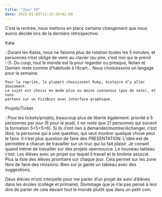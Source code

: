 ```yaml
---
title: "Jour 74"
date: 2015-01-05T13:15:29+01:00
---
```


C’est la rentrée, nous mettons en place certains changement que nous
avons décidé lors de la dernière retrospective:

Kata

:   Durant les Katas, nous ne faisons plus de rotation toutes les 5
    minutes, et personnes n’est obligé de venir au clavier (au pire,
    c’est moi qui le prend :-)). Du coup, tout le monde est là pour
    regarder ou presque, Nolan et Damien reste comme d’habitude à
    l’écart… Nous choississons un langage pour la semaine.

    Pour la reprise, la plupart choisissent Ruby, histoire d’y aller doucement.
    Le sujet est choisi en mode plus ou moins concensus (pas de vote), et nous
    partons sur un FizzBuzz avec interface graphique.

Projets/Ticket

:   Pour les tickets/projets, beaucoup plus de liberté également:
    priorité à 5 personnes par jour (6 pour le jeudi, il ne reste que 21
    personnes qui suivent la formation 5+5+5+6). Si ils n’ont rien à
    demander/montrer/échanger, c’est libre, la personne qui à une
    question, qui veut montrer quelque chose peut le faire. Il n’est
    plus question de faire des PRESENTATION. L’idée est de permettre à
    chacun de travailler sur un truc qui lui fait plaisir. Je conseil
    quand même de travailler sur des projets opensource. Le nouveau
    tableau c’est: Les élèves avec un projet sur lequel il travail et le
    binôme associé. Plus la liste des élèves prioritaire sur
    chaque jour. Cela permet sur les zone libre de faire des révisions.
    Bien sur je garde un tableau avec des suggestions.

Deux élèves m’ont interpellé pour me parler d’un projet de suivi
d’élèves dans les écoles (collège et primaire). Dommage que je n’ai pas
pensé à leur dire de parler de cela devant tout le monde plutôt que dans
un petit coin.


